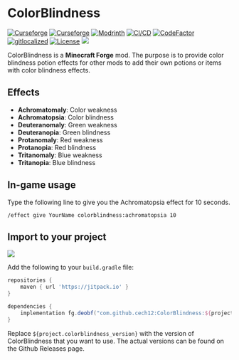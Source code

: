 # ColorBlindness

[![Curseforge](http://cf.way2muchnoise.eu/full_colorblindness_downloads(0D0D0D-F16436-fff-010101-fff).svg)](https://www.curseforge.com/minecraft/mc-mods/colorblindness)
[![Curseforge](http://cf.way2muchnoise.eu/versions/For%20MC_colorblindness_all(0D0D0D-F16436-fff-010101).svg)](https://www.curseforge.com/minecraft/mc-mods/colorblindness/files)
[![Modrinth](https://img.shields.io/modrinth/dt/OLtvxS9Q?label=Modrinth&logo=modrinth)](https://modrinth.com/mod/colorblindness)
[![CI/CD](https://github.com/cech12/ColorBlindness/actions/workflows/cicd-workflow.yml/badge.svg)](https://github.com/cech12/ColorBlindness/actions/workflows/cicd-workflow.yml)
[![CodeFactor](https://www.codefactor.io/repository/github/cech12/colorblindness/badge)](https://www.codefactor.io/repository/github/cech12/colorblindness)
[![gitlocalized ](https://gitlocalize.com/repo/8143/whole_project/badge.svg)](https://gitlocalize.com/repo/8143/?utm_source=badge)
[![License](https://img.shields.io/github/license/cech12/ColorBlindness)](http://opensource.org/licenses/MIT)
[![](https://img.shields.io/discord/752506676719910963.svg?style=flat&color=informational&logo=discord&label=Discord)](https://discord.gg/gRUFH5t)

ColorBlindness is a **Minecraft Forge** mod. The purpose is to provide color blindness potion effects for other mods to add their own potions or items with color blindness effects.

## Effects

- **Achromatomaly**: Color weakness
- **Achromatopsia**: Color blindness
- **Deuteranomaly**: Green weakness
- **Deuteranopia**: Green blindness
- **Protanomaly**: Red weakness
- **Protanopia**: Red blindness
- **Tritanomaly**: Blue weakness
- **Tritanopia**: Blue blindness

## In-game usage

Type the following line to give you the Achromatopsia effect for 10 seconds.

    /effect give YourName colorblindness:achromatopsia 10

## Import to your project

[![](https://jitpack.io/v/cech12/ColorBlindness.svg)](https://jitpack.io/#cech12/ColorBlindness)

Add the following to your `build.gradle` file:

```groovy
repositories {
    maven { url 'https://jitpack.io' }
}

dependencies {
    implementation fg.deobf("com.github.cech12:ColorBlindness:${project.colorblindness_version}")
}
```

Replace `${project.colorblindness_version}` with the version of ColorBlindness that you want to use. The actual versions can be found on the Github Releases page.
